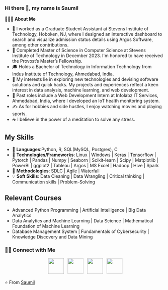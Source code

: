 ### Hi there 👋, my name is Saumil

👨🏻‍💻 **About Me**
- 💼 I worked as a Graduate Student Assistant at Stevens Institute of Technology, Hoboken, NJ, where I designed an interactive dashboard to search and visualize admission status details using Argos Software, among other contributions.
- 🔭 Completed Master of Science in Computer Science at Stevens Institute of Technology in December 2023. I'm honored to have received the Provost’s Master’s Fellowship.
- 🎓 Holds a Bachelor of Technology in Information Technology from Indus Institute of Technology, Ahmedabad, India.
- 🤔 My interests lie in exploring new technologies and devising software solutions and quick hacks. My projects and experiences reflect a keen interest in data analysis, machine learning, and web development.
- 💼 Past roles include a Web Development Intern at Infolabz IT Services, Ahmedabad, India, where I developed an IoT health monitoring system.
- ✍️ As for hobbies and side hustles, I enjoy watching movies and playing sports.
- ☕ I believe in the power of a meditation to solve any stress.


## My Skills

- 🐍 **Languages**:Python, R, SQL(MySQL, Postgres), C
- 🔨 **Technologies/Frameworks**:  Linux | Windows | Keras | Tensorflow | Pytorch | Pandas | Numpy | Seaborn | Scikit-learn | Scipy | Matplotlib | PowerBI | ggplot2 | Tableau | Argos | MS Excel | Hadoop | Hive | Spark
- 🚀 **Methodologies**: SDLC | Agile | Waterfall
- 💡 **Soft Skills**: Data Cleaning | Data Wrangling | Critical thinking | Communication skills | Problem-Solving





## Relevant Courses

- Advanced Python Programming  | Artificial Intelligence | Big Data Analytics
- Data Analytics and Machine Learning | Data Science |  Mathematical Foundation of Machine Learning
- Database Management System | Fundamentals of Cybersecurity | Knowledge Discovery and Data Mining



<h3> 🤝🏻 Connect with Me </h3>

<p align="center">
&nbsp; <a href="https://x.com/Saumilvtrivedi6" target="_blank" rel="noopener noreferrer"><img src="https://img.icons8.com/ios-filled/50/000000/external-link.png" width="50" /></a>
&nbsp; <a href="https://www.linkedin.com/in/saumilvtrivedi0611/" target="_blank" rel="noopener noreferrer"><img src="https://img.icons8.com/plasticine/100/000000/linkedin.png" width="50" /></a>
&nbsp; <a href="mailto:saumil39@outlook.com" target="_blank" rel="noopener noreferrer"><img src="https://img.icons8.com/color/48/000000/microsoft-outlook-2019--v1.png" width="50" /></a>
&nbsp; <a href="https://www.instagram.com/saumilvtrivedi/" target="_blank" rel="noopener noreferrer"><img src="https://img.icons8.com/ios-filled/50/000000/instagram-new.png" width="50" /></a>
</p>


⭐️ From [Saumil](https://github.com/saumilvtrivedi)
